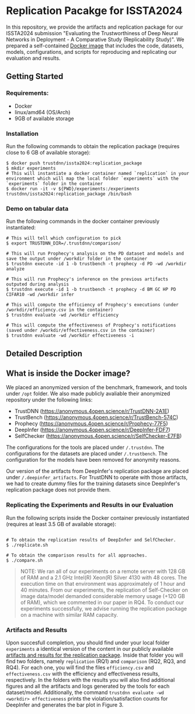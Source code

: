 # Replication Pacakge for ISSTA2024

In this repository, we provide the artifacts and replication package for our ISSTA2024 submission "Evaluating the Trustworthiness of Deep Neural Networks in Deployment - A Comparative Study (Replicability Study)". We prepared a self-contained [Docker image](https://hub.docker.com/layers/trustdnn/issta2024/replication_package/images/sha256-1d532853f0e005cf77a9f82288f58350a1130044cf96c8b0d50bfc118aaa1620?context=explore) that includes the code, datasets, models, configurations, and scripts for reproducing and replicating our evaluation and results.

## Getting Started

### Requirements:
- Docker
- linux/amd64 (OS/Arch)
- 9GB of available storage


### Installation
Run the following commands to obtain the replication package (requires close to 6 GB of available storage):

```shell
$ docker push trustdnn/issta2024:replication_package
$ mkdir experiments
# This will instantiate a docker container named `replication` in your environment which will map the local folder `experiments` with the `experiments` folder in the container 
$ docker run -it -v ${PWD}/experiments:/experiments trustdnn/issta2024:replication_package /bin/bash
```

### Demo on tabular data
Run the following commands in the docker container previously instantiated:

```shell
# This will tell which configuration to pick
$ export TRUSTDNN_DIR=/.trustdnn/comparison/

# This will run Prophecy's analysis on the PD dataset and models and save the output under /workdir folder in the container
$ trustdnn execute -id 1 -b trustbench -t prophecy -d PD -wd /workdir analyze
 
# This will run Prophecy's inference on the previous artifacts outputed during analysis
$ trustdnn execute -id 1 -b trustbench -t prophecy -d BM GC HP PD CIFAR10 -wd /workdir infer

# This will compute the efficiency of Prophecy's executions (under /workdir/efficiency.csv in the container)
$ trustdnn evaluate -wd /workdir efficiency

# This will compute the effectiveness of Prophecy's notifications (saved under /workdir/effectiveness.csv in the container)
$ trustdnn evaluate -wd /workdir effectiveness -i
```


## Detailed Description

## What is inside the Docker image?

We placed an anonymized version of the benchmark, framework, and tools under `/opt` folder. 
We also made publicly avaliable their anonymized repository under the following links:
- TrustDNN (https://anonymous.4open.science/r/TrustDNN-2A1E)
- TrustBench (https://anonymous.4open.science/r/TrustBench-574C)
- Prophecy (https://anonymous.4open.science/r/Prophecy-77F5)
- DeepInfer (https://anonymous.4open.science/r/DeepInfer-FDF7)
- SelfChecker (https://anonymous.4open.science/r/SelfChecker-E7FB)

The configurations for the tools are placed under `/.trustdnn`.
The configurations for the datasets are placed under `/.trustbench`. 
The configuration for the models have been removed for anonymity reasons.

Our version of the artifacts from DeepInfer's replication package are placed under `/.deepinfer_artifacts`. For TrustDNN to operate with those artifacts, we had to create dummy files for the training datasets since DeepInfer's replication package does not provide them.


### Replicating the Experiments and Results in our Evaluation
Run the following scripts inside the Docker container previously instantiated (requires at least 3.5 GB of available storage):

```shell

# To obtain the replication results of DeepInfer and SelfChecker.
$ ./replicate.sh

# To obtain the comparison results for all approaches.
$ ./compare.sh
```

> NOTE: We ran all of our experiments on a remote server with 128 GB of RAM and a 2.1 GHz Intel(R) Xeon(R) Silver 4130 with 48 cores. The execution time on that environment was approximately of 1 hour and 40 minutes. From our experiments, the replication of Self-Checker on image data/model demanded considerable memory usage (+120 GB of RAM), which we commented in our paper in RQ4. To conduct our experiments successfully, we advise running the replication package on a machine with similar RAM capacity.


### Artifacts and Results
Upon succesfull completion, you should find under your local folder `experiments` a identical version of the content in our publicly available [artifacts and results for the replication package](https://zenodo.org/records/10963043).
Inside that folder you will find two folders, namely `replication` (RQ1) and `comparison` (RQ2, RQ3, and RQ4). For each one, you will find the files `efficiency.csv` and  `effectiveness.csv` with the efficiency and effectiveness results, respectively. In the folders with the results you will also find additional figures and all the artifacts and logs generated by the tools for each dataset/model. Additionally, the command `trustdnn evaluate -wd <workdir> effectiveness` prints the violation/satisfaction counts for DeepInfer and generates the bar plot in Figure 3.
 
